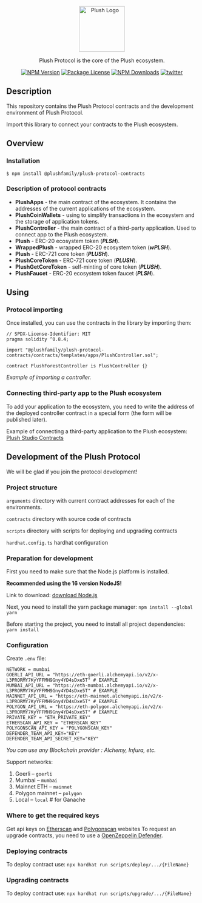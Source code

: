 <p align="center">
<img src="https://avatars.githubusercontent.com/u/74625046?s=200&v=4" width="120" alt="Plush Logo" />
</p>

<p align="center">Plush Protocol is the core of the Plush ecosystem.</p>
    <p align="center">
<a href="https://www.npmjs.com/package/@plushfamily/plush-protocol-contracts" target="_blank"><img src="https://img.shields.io/npm/v/@plushfamily/plush-protocol-contracts.svg" alt="NPM Version" /></a>
<a href="https://www.npmjs.com/package/@plushfamily/plush-protocol-contracts"><img src="https://img.shields.io/npm/l/@plushfamily/plush-protocol-contracts.svg" alt="Package License" /></a>
<a href="https://www.npmjs.com/package/@plushfamily/plush-protocol-contracts"><img src="https://img.shields.io/npm/dm/@plushfamily/plush-protocol-contracts.svg" alt="NPM Downloads" /></a>
<a href="https://twitter.com/newbly" target="_blank"><img src="https://img.shields.io/twitter/follow/newbly.svg?style=social&label=Follow" alt="twitter"></a>

## Description

This repository contains the Plush Protocol contracts and the development environment of Plush Protocol.

Import this library to connect your contracts to the Plush ecosystem.

## Overview

### Installation

```console
$ npm install @plushfamily/plush-protocol-contracts
```

### Description of protocol contracts

- **PlushApps** - the main contract of the ecosystem. It contains the addresses of the current applications of the ecosystem.
- **PlushCoinWallets** - using to simplify transactions in the ecosystem and the storage of application tokens.
- **PlushController** - the main contract of a third-party application. Used to connect app to the Plush ecosystem.
- **Plush** - ERC-20 ecosystem token (***PLSH***).
- **WrappedPlush** - wrapped ERC-20 ecosystem token (***wPLSH***).
- **Plush** - ERC-721 core token (***PLUSH***).
- **PlushCoreToken** - ERC-721 core token (***PLUSH***).
- **PlushGetCoreToken** - self-minting of core token (***PLUSH***).
- **PlushFaucet** - ERC-20 ecosystem token faucet (***PLSH***).

## Using

### Protocol importing

Once installed, you can use the contracts in the library by importing them:

```solidity
// SPDX-License-Identifier: MIT
pragma solidity ^0.8.4;

import "@plushfamily/plush-protocol-contracts/contracts/templates/apps/PlushController.sol";

contract PlushForestController is PlushController {}
```
_Example of importing a controller._

### Connecting third-party app to the Plush ecosystem

To add your application to the ecosystem, you need to write the address of the deployed controller contract in a special form (the form will be published later).

Example of connecting a third-party application to the Plush ecosystem: [Plush Studio Contracts](https://github.com/PlushStudio/plush-studio-contracts)

## Development of the Plush Protocol

We will be glad if you join the protocol development!

### Project structure

`arguments` directory with current contract addresses for each of the environments.

`contracts` directory with source code of contracts

`scripts` directory with scripts for deploying and upgrading contracts

`hardhat.config.ts` hardhat configuration

### Preparation for development

First you need to make sure that the Node.js platform is installed.

**Recommended using the 16 version NodeJS!**

Link to download: [download Node.js](https://nodejs.org)

Next, you need to install the yarn package manager: `npm install --global yarn`

Before starting the project, you need to install all project dependencies: `yarn install`


### Configuration

Create `.env` file:
```
NETWORK = mumbai
GOERLI_API_URL = "https://eth-goerli.alchemyapi.io/v2/x-L3PRORMY7KyYFFMH9Gny4YD4sDxe5T" # EXAMPLE
MUMBAI_API_URL = "https://eth-mumbai.alchemyapi.io/v2/x-L3PRORMY7KyYFFMH9Gny4YD4sDxe5T" # EXAMPLE
MAINNET_API_URL = "https://eth-mainnet.alchemyapi.io/v2/x-L3PRORMY7KyYFFMH9Gny4YD4sDxe5T" # EXAMPLE
POLYGON_API_URL = "https://eth-polygon.alchemyapi.io/v2/x-L3PRORMY7KyYFFMH9Gny4YD4sDxe5T" # EXAMPLE
PRIVATE_KEY = "ETH_PRIVATE_KEY"
ETHERSCAN_API_KEY = "ETHERSCAN_KEY"
POLYGONSCAN_API_KEY = "POLYGONSCAN_KEY"
DEFENDER_TEAM_API_KEY="KEY"
DEFENDER_TEAM_API_SECRET_KEY="KEY"
```
_You can use any Blockchain provider : Alchemy, Infura, etc._

Support networks:
1. Goerli – `goerli`
2. Mumbai – `mumbai`
3. Mainnet ETH – `mainnet`
4. Polygon mainnet – `polygon`
5. Local – `local` # for Ganache

### Where to get the required keys

Get api keys on [Etherscan](https://docs.etherscan.io/getting-started/viewing-api-usage-statistics) and [Polygonscan](https://polygonscan.com/myapikey) websites
To request an upgrade contracts, you need to use a [OpenZeppelin Defender](https://defender.openzeppelin.com/). 

### Deploying contracts

To deploy contract use: `npx hardhat run scripts/deploy/.../{FileName}`

### Upgrading contracts

To deploy contract use: `npx hardhat run scripts/upgrade/.../{FileName}`